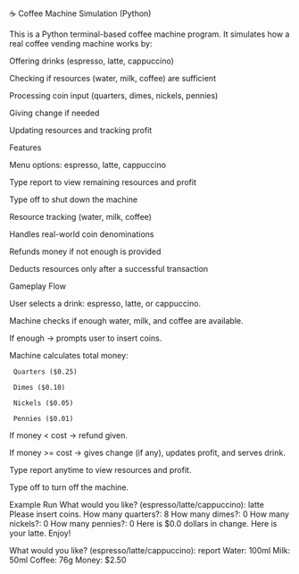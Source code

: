 ☕ Coffee Machine Simulation (Python)

This is a Python terminal-based coffee machine program.
It simulates how a real coffee vending machine works by:

   Offering drinks (espresso, latte, cappuccino)

   Checking if resources (water, milk, coffee) are sufficient

   Processing coin input (quarters, dimes, nickels, pennies)

   Giving change if needed

   Updating resources and tracking profit

Features

  Menu options: espresso, latte, cappuccino

  Type report to view remaining resources and profit

  Type off to shut down the machine

  Resource tracking (water, milk, coffee)

  Handles real-world coin denominations

  Refunds money if not enough is provided

  Deducts resources only after a successful transaction

Gameplay Flow

 User selects a drink: espresso, latte, or cappuccino.

 Machine checks if enough water, milk, and coffee are available.

 If enough → prompts user to insert coins.

 Machine calculates total money:

     Quarters ($0.25)

     Dimes ($0.10)

     Nickels ($0.05)

     Pennies ($0.01)

If money < cost → refund given.

If money >= cost → gives change (if any), updates profit, and serves drink.

Type report anytime to view resources and profit.

Type off to turn off the machine.

Example Run
  What would you like? (espresso/latte/cappuccino): latte
Please insert coins.
How many quarters?: 8
How many dimes?: 0
How many nickels?: 0
How many pennies?: 0
Here is $0.0 dollars in change.
Here is your latte. Enjoy!

What would you like? (espresso/latte/cappuccino): report
Water: 100ml
Milk: 50ml
Coffee: 76g
Money: $2.50
